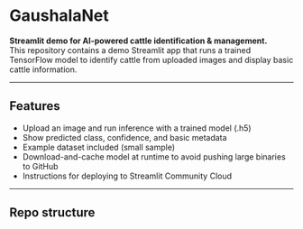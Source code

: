 # GaushalaNet

**Streamlit demo for AI-powered cattle identification & management.**  
This repository contains a demo Streamlit app that runs a trained TensorFlow model to identify cattle from uploaded images and display basic cattle information.

---

## Features
- Upload an image and run inference with a trained model (.h5)
- Show predicted class, confidence, and basic metadata
- Example dataset included (small sample)
- Download-and-cache model at runtime to avoid pushing large binaries to GitHub
- Instructions for deploying to Streamlit Community Cloud

---

## Repo structure
